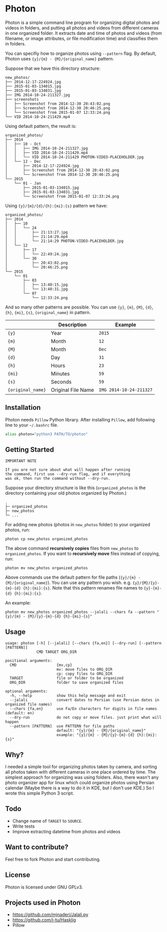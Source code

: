 Photon
======

Photon is a simple command line program for organizing digital photos and videos in folders, and putting all photos and videos from different cameras in one organized folder. It extracts date and time of photos and videos (from filename, or image attributes, or file modification time) and classifies them in folders.

You can specifiy how to organize photos using `--pattern` flag. By default, Photon uses `{y}/{m} - {M}/{original_name}` pattern.

Suppose that we have this directory structure:

    new_photos/
    ├── 2014-12-17-224924.jpg
    ├── 2015-01-03-134015.jpg
    ├── 2015-01-03-134031.jpg
    ├── IMG 2014-10-24-211327.jpg
    ├── screenshots
    │   ├── Screenshot from 2014-12-30 20:43:02.png
    │   ├── Screenshot from 2014-12-30 20:46:25.png
    │   └── Screenshot from 2015-01-07 12:33:24.png
    └── VID 2014-10-24-211429.mp4

Using default pattern, the result is:

    organized_photos/
    ├── 2014
    │   ├── 10 - Oct
    │   │   ├── IMG 2014-10-24-211327.jpg
    │   │   ├── VID 2014-10-24-211429.mp4
    │   │   └── VID 2014-10-24-211429 PHOTON-VIDEO-PLACEHOLDER.jpg
    │   └── 12 - Dec
    │       ├── 2014-12-17-224924.jpg
    │       ├── Screenshot from 2014-12-30 20:43:02.png
    │       └── Screenshot from 2014-12-30 20:46:25.png
    └── 2015
        └── 01 - Jan
            ├── 2015-01-03-134015.jpg
            ├── 2015-01-03-134031.jpg
            └── Screenshot from 2015-01-07 12:33:24.png

Using `{y}/{m}/{d}/{h}:{mi}:{s}` pattern we have:

    organized_photos/
    ├── 2014
    │   ├── 10
    │   │   └── 24
    │   │       ├── 21:13:27.jpg
    │   │       ├── 21:14:29.mp4
    │   │       └── 21:14:29 PHOTON-VIDEO-PLACEHOLDER.jpg
    │   └── 12
    │       ├── 17
    │       │   └── 22:49:24.jpg
    │       └── 30
    │           ├── 20:43:02.png
    │           └── 20:46:25.png
    └── 2015
        └── 01
            ├── 03
            │   ├── 13:40:15.jpg
            │   └── 13:40:31.jpg
            └── 07
                └── 12:33:24.png

And so many other patterns are possible. You can use `{y}`, `{m}`, `{M}`, `{d}`, `{h}`, `{mi}`, `{s}`, `{original_name}` in pattern.

|     | Description | Example |
| --- | ----------- | ------- |
| `{y}` | Year | `2015` |
| `{m}` | Month | `12` |
| `{M}` | Month | `Dec` |
| `{d}` | Day | `31` |
| `{h}` | Hours | `23` |
| `{mi}` | Minutes | `59` |
| `{s}` | Seconds | `59` |
| `{original_name}` | Original File Name | `IMG 2014-10-24-211327` |


Installation
------------

Photon needs `Pillow` Python library. After installing `Pillow`,
add following line to your `~/.bashrc` file.

```bash
alias photon="python3 PATH/TO/photon"
```


Getting Started
---------------

    IMPORTANT NOTE

    If you are not sure about what will happen after running
    the command, first use --dry-run flag, and if everything
    was ok, then run the command without --dry-run.

Suppose your directory structure is like this
(`organized_photos` is the directory containing your old photos organized by Photon.)

    .
    ├─ organized_photos
    ├─ new_photos
    └─ ...

For adding new photos (photos in `new_photos` folder) to your
organized photos, run:

    photon cp new_photos organized_photos

The above command **recursively copies** files from `new_photos` to `organized_photos`.
If you want to **recursively move** files instead of copying, run:

    photon mv new_photos organized_photos

Above commands use the default pattern for file paths (`{y}/{m} - {M}/{original_name}`).
You can use any pattern you wish. e.g. `{y}/{M}/{y}-{m}-{d} {h}:{mi}:{s}`. Note that this
pattern renames file names to `{y}-{m}-{d} {h}:{mi}:{s}`.

An example: 

    photon mv new_photos organized_photos --jalali --chars fa --pattern "{y}/{m} - {M}/{y}-{m}-{d} {h}-{mi}-{s}"


Usage
-----

    usage: photon [-h] [--jalali] [--chars {fa,en}] [--dry-run] [--pattern [PATTERN]]
                  CMD TARGET ORG_DIR

    positional arguments:
      CMD                  {mv,cp}
                           mv: move files to ORG_DIR
                           cp: copy files to ORG_DIR
      TARGET               file or folder to be organized
      ORG_DIR              folder to save organized files

    optional arguments:
      -h, --help           show this help message and exit
      --jalali             convert dates to Persian (use Persian dates in organized file names)
      --chars {fa,en}      use Fa/En characters for digits in file names (default: en)
      --dry-run            do not copy or move files. just print what will happen
      --pattern [PATTERN]  use PATTERN for file paths
                           default: "{y}/{m} - {M}/{original_name}"
                           example: "{y}/{m} - {M}/{y}-{m}-{d} {h}:{mi}:{s}"

Why?
----

I needed a simple tool for organizing photos taken by camera,
and sorting all photos taken with different cameras in one place
ordered by time. The simplest approach for organizing was using
folders. Also, there wasn't any photo organizer app for linux which
could organize photos using Persian calendar (Maybe there is a way
to do it in KDE, but I don't use KDE.) So I wrote this simple
Python 3 script.

Todo
----

* Change name of `TARGET` to `SOURCE`.
* Write tests
* Improve extracting datetime from photos and videos


Want to contribute?
-------------------

Feel free to fork Photon and start contributing.


License
-------

Photon is licensed under GNU GPLv3.


Projects used in Photon
-----------------------

* https://github.com/mjnaderi/Jalali.py
* https://github.com/i-tu/Hasklig
* Pillow
